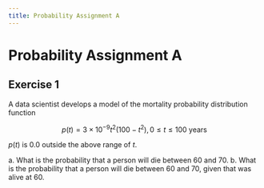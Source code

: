 ```yaml
---
title: Probability Assignment A
---
```


# Probability Assignment A

## Exercise 1 

A data scientist develops a model of the mortality probability distribution function 

$$p(t) = 3 \times 10^{-9} t^2(100-t^2),  0 \le t \le 100 ~\text{years}$$

$p(t)$ is 0.0 outside the above range of $t$.

a. What is the probability that a person will die between 60 and 70. 
b. What is the probability that a person will die between 60 and 70, given that was alive at 60. 

